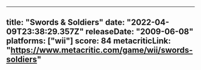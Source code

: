 
---
title: "Swords & Soldiers"
date: "2022-04-09T23:38:29.357Z"
releaseDate: "2009-06-08"
platforms: ["wii"]
score: 84
metacriticLink: "https://www.metacritic.com/game/wii/swords-soldiers"
---
